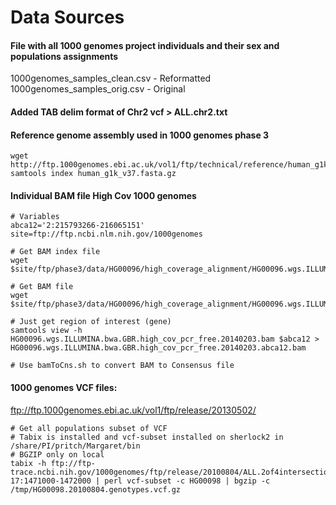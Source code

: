 # Data Sources

#### File with all 1000 genomes project individuals and their sex and populations assignments
1000genomes_samples_clean.csv - Reformatted
1000genomes_samples_orig.csv - Original


#### Added TAB delim format of Chr2 vcf > ALL.chr2.txt

#### Reference genome assembly used in 1000 genomes phase 3
```
wget http://ftp.1000genomes.ebi.ac.uk/vol1/ftp/technical/reference/human_g1k_v37.fasta.gz
samtools index human_g1k_v37.fasta.gz
```

#### Individual BAM file High Cov 1000 genomes
```
# Variables
abca12='2:215793266-216065151'
site=ftp://ftp.ncbi.nlm.nih.gov/1000genomes

# Get BAM index file
wget $site/ftp/phase3/data/HG00096/high_coverage_alignment/HG00096.wgs.ILLUMINA.bwa.GBR.high_cov_pcr_free.20140203.bam.bai

# Get BAM file
wget $site/ftp/phase3/data/HG00096/high_coverage_alignment/HG00096.wgs.ILLUMINA.bwa.GBR.high_cov_pcr_free.20140203.bam

# Just get region of interest (gene)
samtools view -h HG00096.wgs.ILLUMINA.bwa.GBR.high_cov_pcr_free.20140203.bam $abca12 > HG00096.wgs.ILLUMINA.bwa.GBR.high_cov_pcr_free.20140203.abca12.bam

# Use bamToCns.sh to convert BAM to Consensus file
```

#### 1000 genomes VCF files:

ftp://ftp.1000genomes.ebi.ac.uk/vol1/ftp/release/20130502/

```
# Get all populations subset of VCF
# Tabix is installed and vcf-subset installed on sherlock2 in /share/PI/pritch/Margaret/bin
# BGZIP only on local
tabix -h ftp://ftp-trace.ncbi.nih.gov/1000genomes/ftp/release/20100804/ALL.2of4intersection.20100804.genotypes.vcf.gz 17:1471000-1472000 | perl vcf-subset -c HG00098 | bgzip -c /tmp/HG00098.20100804.genotypes.vcf.gz
```
